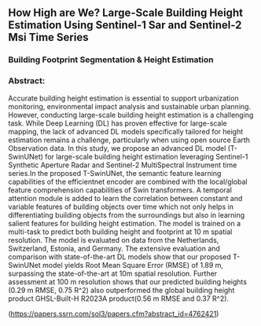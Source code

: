 ## How High are We? Large-Scale Building Height Estimation Using Sentinel-1 Sar and Sentinel-2 Msi Time Series

### Building Footprint Segmentation & Height Estimation

### Abstract: 
Accurate building height estimation is essential to support urbanization monitoring, environmental impact analysis and sustainable urban planning. However, conducting large-scale building height estimation is a challenging task. While Deep Learning (DL) has proven effective for large-scale mapping, the lack of advanced DL models specifically tailored for height estimation remains a challenge, particularly when using open source Earth Observation data. In this study, we propose an advanced DL model (T-SwinUNet) for large-scale building height estimation leveraging Sentinel-1 Synthetic Aperture Radar and Sentinel-2 MultiSpectral Instrument time series.In the proposed T-SwinUNet, the semantic feature learning capabilities of the efficientnet encoder are combined with the local/global feature comprehension capabilities of Swin transformers. A temporal attention module is added to learn the correlation between constant and variable features of building objects over time which not only helps in differentiating building objects from the surroundings but also in learning salient features for building height estimation. The model is trained on a multi-task to predict both building height and footprint at 10 m spatial resolution. The model is evaluated on data from the Netherlands, Switzerland, Estonia, and Germany. The extensive evaluation and comparison with state-of-the-art DL models show that our proposed T-SwinUNet model yields Root Mean Square Error (RMSE) of 1.89 m, surpassing the state-of-the-art at 10m spatial resolution. Further assessment at 100 m resolution shows that our predicted building heights (0.29 m RMSE, 0.75 R^2) also outperformed the global building height product GHSL-Built-H R2023A product(0.56 m RMSE and 0.37 R^2).

(https://papers.ssrn.com/sol3/papers.cfm?abstract_id=4762421)

